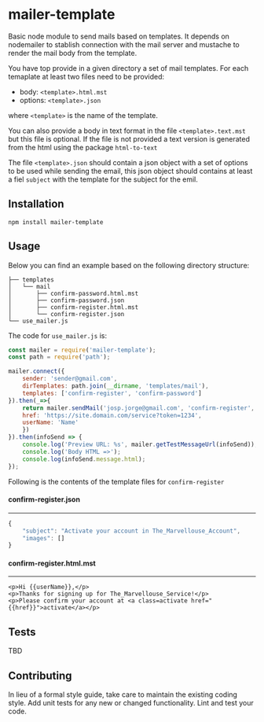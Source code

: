 mailer-template
=========

Basic node module to send mails based on templates. It depends on
nodemailer to stablish connection with the mail server and mustache to
render the mail body from the template.

You have top provide in a given directory a set of mail templates. For
each temaplate at least two files need to be provided:

* body: `<template>.html.mst`
* options: `<template>.json`

where `<template>` is the name of the template.

You can also provide a body in text format in the file
`<template>.text.mst` but this file is optional. If the file is not
provided a text version is generated from the html using the package
`html-to-text`

The file `<template>.json` should contain a json object with a set of
options to be used while sending the email, this json object should
contains at least a fiel `subject` with the template for the subject
for the emil.


## Installation

  `npm install mailer-template`

## Usage

Below you can find an example based on the following directory structure:

```
├── templates
│   └── mail
│       ├── confirm-password.html.mst
│       ├── confirm-password.json
│       ├── confirm-register.html.mst
│       └── confirm-register.json
└── use_mailer.js
```
The code for `use_mailer.js` is:

```javascript
const mailer = require('mailer-template');
const path = require('path');

mailer.connect({
    sender: 'sender@gmail.com',
    dirTemplates: path.join(__dirname, 'templates/mail'),
    templates: ['confirm-register', 'confirm-password']
}).then(_=>{
    return mailer.sendMail('josp.jorge@gmail.com', 'confirm-register', {
	href: 'https://site.domain.com/service?token=1234',
	userName: 'Name'
    })
}).then(infoSend => {
    console.log('Preview URL: %s', mailer.getTestMessageUrl(infoSend));
    console.log('Body HTML =>');
    console.log(infoSend.message.html);
});
```

Following is the contents of the template files for `confirm-register`

#### confirm-register.json
---
```javascript
{
    "subject": "Activate your account in The_Marvellouse_Account",
    "images": []
}
```

#### confirm-register.html.mst
---
```
<p>Hi {{userName}},</p>
<p>Thanks for signing up for The_Marvellouse_Service!</p>
<p>Please confirm your account at <a class=activate href="{{href}}">activate</a></p>
```

## Tests

TBD

## Contributing

In lieu of a formal style guide, take care to maintain the existing
coding style. Add unit tests for any new or changed
functionality. Lint and test your code.


